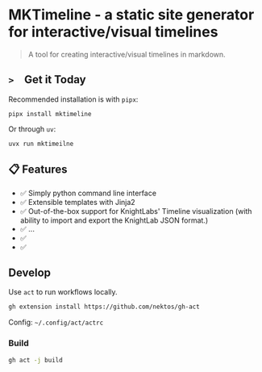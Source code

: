 # MKTimeline - a static site generator for interactive/visual timelines

> A tool for creating interactive/visual timelines in markdown. 

## `> ` &nbsp;Get it Today

Recommended installation is with `pipx`:

```
pipx install mktimeline
```

Or through `uv`:

```
uvx run mktimeilne
```

## 📋 Features

- ✅ Simply python command line interface
- ✅ Extensible templates with Jinja2
- ✅ Out-of-the-box support for KnightLabs' Timeline visualization (with ability to import and export the KnightLab JSON format.)
- ✅ ...
- ✅ 
- ✅ 

## Develop

Use `act` to run workflows locally.

```bash
gh extension install https://github.com/nektos/gh-act
```

Config: `~/.config/act/actrc`

### Build

```bash
gh act -j build
```
